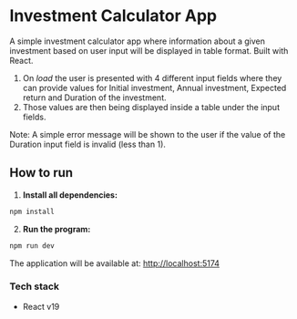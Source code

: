 # Investment Calculator App

A simple investment calculator app where information about a given investment based on user input will be displayed in table format.
Built with React.

1. On _load_ the user is presented with 4 different input fields where they can provide values for Initial investment, Annual investment,
   Expected return and Duration of the investment.
2. Those values are then being displayed inside a table under the input fields.

Note: A simple error message will be shown to the user if the value of the Duration input field is invalid (less than 1).

## How to run

1. **Install all dependencies:**

```bash
npm install
```

2. **Run the program:**

```bash
npm run dev
```

The application will be available at: [http://localhost:5174](http://localhost:4200)

### Tech stack

- React v19
